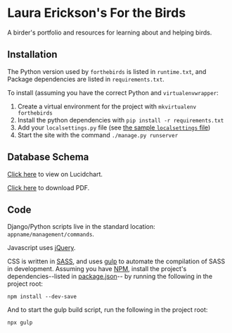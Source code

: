 # Laura Erickson's For the Birds

A birder's portfolio and resources for learning about and helping birds.


## Installation

The Python version used by `forthebirds` is listed in `runtime.txt`, and
Package dependencies are listed in `requirements.txt`.

To install (assuming you have the correct Python and `virtualenvwrapper`:
1. Create a virtual environment for the project with `mkvirtualenv forthebirds`
1. Install the python dependencies with `pip install -r requirements.txt`
1. Add your `localsettings.py` file (see [the sample `localsettings` file](forthebirds/localsettings.sample.py))
1. Start the site with the command `./manage.py runserver`


## Database Schema

[Click here](https://www.lucidchart.com/documents/view/a75393ca-f3ce-45e0-8658-e901ae2e41a0)
to view on Lucidchart.

[Click here](https://www.lucidchart.com/publicSegments/view/a3c5059c-139e-40a8-ad5c-bdfdad791a14/image.pdf)
to download PDF.


## Code

Django/Python scripts live in the standard location: `appname/management/commands`.

Javascript uses [jQuery](https://jquery.com).

CSS is written in [SASS](http://sass-lang.com), and uses
[gulp](gulpfile.js) to automate the compilation of SASS in development.
Assuming you have [NPM](https://www.npmjs.com/get-npm), install the
project's dependencies--listed in [package.json](package.json)--
by running the following in the project root:
```
npm install --dev-save
```

And to start the gulp build script, run the following in the project root:
```
npx gulp
```
